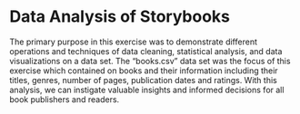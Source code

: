 # Data Analysis of Storybooks

The primary purpose in this exercise was to demonstrate different operations and techniques of data cleaning, statistical analysis, and data visualizations on a data set. The “books.csv” data set was the focus of this exercise which contained on books and their information including their titles, genres, number of pages, publication dates and ratings. With this analysis, we can instigate valuable insights and informed decisions for all book publishers and readers.
